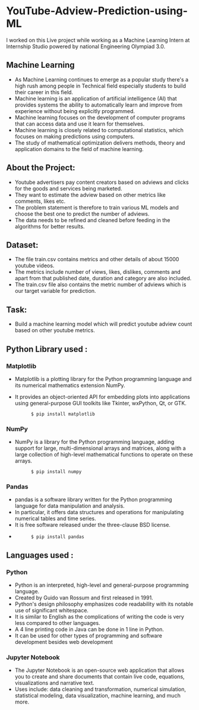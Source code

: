 # YouTube-Adview-Prediction-using-ML
I worked on this Live project while working as a Machine Learning Intern at Internship Studio powered by national Engineering Olympiad 3.0.

## Machine Learning
  - As Machine Learning continues to emerge as a popular study there's a high rush among people in Technical field especially students to build their career in this field.
  - Machine learning is an application of artificial intelligence (AI) that provides systems the ability to automatically learn and improve from experience without being
    explicitly programmed. 
  - Machine learning focuses on the development of computer programs that can access data and use it learn for themselves.
  - Machine learning is closely related to computational statistics, which focuses on making predictions using computers. 
  - The study of mathematical optimization delivers methods, theory and application domains to the field of machine learning.

## About the Project:
  - Youtube advertisers pay content creators based on adviews and clicks for the goods and services being marketed. 
  - They want to estimate the adview based on other metrics like comments, likes etc. 
  - The problem statement is therefore to train various ML models and choose the best one to predict the number of adviews. 
  - The data needs to be refined and cleaned before feeding in the algorithms for better results.

## Dataset:
  - The file train.csv contains metrics and other details of about 15000 youtube videos. 
  - The metrics include number of views, likes, dislikes, comments and apart from that published date, duration and category are also included. 
  - The train.csv file also contains the metric number of adviews which is our target variable for prediction.

## Task:
  - Build a machine learning model which will predict youtube adview count based on other youtube metrics.

 ## Python Library used :
 ### Matplotlib
 - Matplotlib is a plotting library for the Python programming language and its numerical mathematics extension NumPy. 
 - It provides an object-oriented API for embedding plots into applications using general-purpose GUI toolkits like Tkinter, wxPython, Qt, or GTK.
 
             $ pip install matplotlib
             
 ### NumPy
 - NumPy is a library for the Python programming language, adding support for large, multi-dimensional arrays and matrices, along with a large collection of high-level mathematical functions to operate on these arrays.
 
             $ pip install numpy
             
 ### Pandas
 - pandas is a software library written for the Python programming language for data manipulation and analysis. 
 - In particular, it offers data structures and operations for manipulating numerical tables and time series. 
 - It is free software released under the three-clause BSD license.
 - 
             $ pip install pandas

 ## Languages used :
 ### Python
  - Python is an interpreted, high-level and general-purpose programming language.
  - Created by Guido van Rossum and first released in 1991.
  - Python's design philosophy emphasizes code readability with its notable use of significant whitespace.
  - It is similar to English as the complications of writing the code is very less compared to other languages.
  - A 4 line printing code in Java can be done in 1 line in Python.
  - It can be used for other types of programming and software development besides web development
 ### Jupyter Notebook
  - The Jupyter Notebook is an open-source web application that allows you to create and share documents that contain live code, equations, visualizations and narrative text.
  - Uses include: data cleaning and transformation, numerical simulation, statistical modeling, data visualization, machine learning, and much more.

